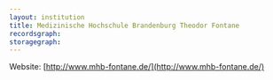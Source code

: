 ```yaml
---
layout: institution
title: Medizinische Hochschule Brandenburg Theodor Fontane
recordsgraph: 
storagegraph: 
---
```


Website: [http://www.mhb-fontane.de/](http://www.mhb-fontane.de/)
